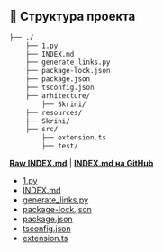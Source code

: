 ## 🌳 Структура проекта
```markdown
├── ./
    ├── 1.py
    ├── INDEX.md
    ├── generate_links.py
    ├── package-lock.json
    ├── package.json
    ├── tsconfig.json
    ├── arhitecture/
        ├── Skrini/
    ├── resources/
    ├── Skrini/
    ├── src/
        ├── extension.ts
        ├── test/
```

**[Raw INDEX.md](https://raw.githubusercontent.com/jenea84/ai-coder-extension/main/INDEX.md)** | **[INDEX.md на GitHub](https://github.com/jenea84/ai-coder-extension/blob/main/INDEX.md)**

- [1.py](https://raw.githubusercontent.com/jenea84/ai-coder-extension/main/1.py)
- [INDEX.md](https://raw.githubusercontent.com/jenea84/ai-coder-extension/main/INDEX.md)
- [generate_links.py](https://raw.githubusercontent.com/jenea84/ai-coder-extension/main/generate_links.py)
- [package-lock.json](https://raw.githubusercontent.com/jenea84/ai-coder-extension/main/package-lock.json)
- [package.json](https://raw.githubusercontent.com/jenea84/ai-coder-extension/main/package.json)
- [tsconfig.json](https://raw.githubusercontent.com/jenea84/ai-coder-extension/main/tsconfig.json)
- [extension.ts](https://raw.githubusercontent.com/jenea84/ai-coder-extension/main/src/extension.ts)
